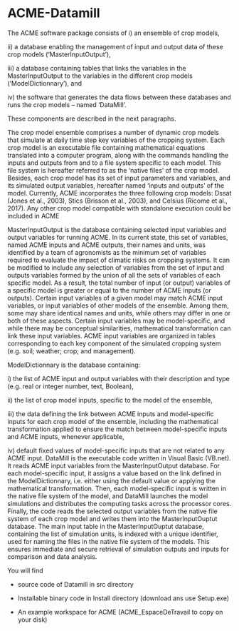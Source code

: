 # ACME-Datamill
The ACME software package consists of 
i) an ensemble of crop models,

ii) a database enabling the management of input and output data of these crop
models (‘MasterInputOutput’),

iii) a database containing tables that links the variables in the 
MasterInputOutput to the variables in the different crop models 
(‘ModelDictionnary’), and

iv) the software that generates the data flows between these databases and 
runs the crop models – named ‘DataMill’. 

These components are described in the next paragraphs. 

The crop model ensemble comprises a number of dynamic crop models that simulate
at daily time step key variables of the cropping system. Each crop model is an 
executable file containing mathematical equations translated into a computer 
program, along with the commands handling the inputs and outputs from and to a 
file system specific to each model. This file system is hereafter referred to 
as the ‘native files’ of the crop model. Besides, each crop model has its set 
of input parameters and variables, and its simulated output variables, hereafter
named ‘inputs and outputs’ of the model. Currently, ACME incorporates the three 
following crop models: Dssat (Jones et al., 2003), Stics (Brisson et al., 2003),
and Celsius (Ricome et al., 2017). Any other crop model compatible with 
standalone execution could be included in ACME 

MasterInputOutput is the database containing selected input variables and output
variables for running ACME. In its current state, this set of variables, 
named ACME inputs and ACME outputs, their names and units, was identified by 
a team of agronomists as the minimum set of variables required to evaluate the 
impact of climatic risks on cropping systems. It can be modified to include any
selection of variables from the set of input and outputs variables formed by the
union of all the sets of variables of each specific model. 
As a result, the total number of input (or output) variables of a specific model
is greater or equal to the number of ACME inputs (or outputs). Certain input 
variables of a given model may match ACME input variables, or input variables of
other models of the ensemble. Among them, some may share identical names and 
units, while others may differ in one or both of these aspects. Certain input 
variables may be model-specific, and while there may be conceptual similarities,
mathematical transformation can link these input variables. ACME input variables
are organized in tables corresponding to each key component of the simulated 
cropping system (e.g. soil; weather; crop; and management).

ModelDictionnary is the database containing: 

i) the list of ACME input and output variables with their description and type (e.g. real or integer number, text, Boolean), 

ii) the list of crop model inputs, specific to the model of the ensemble,  

iii) the data defining the link between ACME inputs and model-specific inputs for each crop model of the ensemble, including the mathematical transformation applied to ensure the match between model-specific inputs and ACME inputs, whenever applicable, 

iv) default fixed values of model-specific inputs that are not related to any ACME input.
DataMill is the executable code written in Visual Basic (VB.net). It reads ACME input variables from the MasterInputOutput database. For each model-specific input, it assigns a value based on the link defined in the ModelDictionnary, i.e. either using the default value or applying the mathematical transformation. Then, each model-specific input is written in the native file system of the model, and DataMill launches the model simulations and distributes the computing tasks across the processor cores. Finally, the code reads the selected output variables from the native file system of each crop model and writes them into the MasterInputOuptut database. The main input table in the MasterInputOuptut database, containing the list of simulation units, is indexed with a unique identifier, used for naming the files in the native file system of the models. This ensures immediate and secure retrieval of simulation outputs and inputs for comparison and data analysis.

You will find

- source code of Datamill in src directory

- Installable binary code in Install directory (download ans use Setup.exe) 

- An example workspace for ACME (ACME_EspaceDeTravail to copy on your disk)

